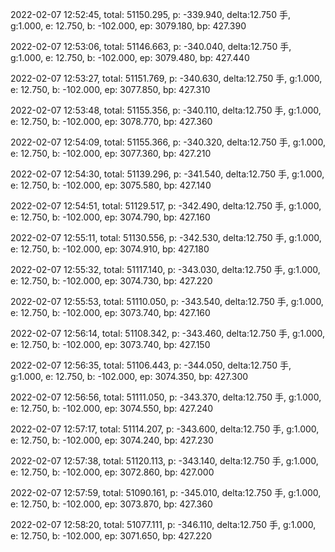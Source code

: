 2022-02-07 12:52:45, total: 51150.295, p: -339.940, delta:12.750 手, g:1.000, e: 12.750, b: -102.000, ep: 3079.180, bp: 427.390

2022-02-07 12:53:06, total: 51146.663, p: -340.040, delta:12.750 手, g:1.000, e: 12.750, b: -102.000, ep: 3079.480, bp: 427.440

2022-02-07 12:53:27, total: 51151.769, p: -340.630, delta:12.750 手, g:1.000, e: 12.750, b: -102.000, ep: 3077.850, bp: 427.310

2022-02-07 12:53:48, total: 51155.356, p: -340.110, delta:12.750 手, g:1.000, e: 12.750, b: -102.000, ep: 3078.770, bp: 427.360

2022-02-07 12:54:09, total: 51155.366, p: -340.320, delta:12.750 手, g:1.000, e: 12.750, b: -102.000, ep: 3077.360, bp: 427.210

2022-02-07 12:54:30, total: 51139.296, p: -341.540, delta:12.750 手, g:1.000, e: 12.750, b: -102.000, ep: 3075.580, bp: 427.140

2022-02-07 12:54:51, total: 51129.517, p: -342.490, delta:12.750 手, g:1.000, e: 12.750, b: -102.000, ep: 3074.790, bp: 427.160

2022-02-07 12:55:11, total: 51130.556, p: -342.530, delta:12.750 手, g:1.000, e: 12.750, b: -102.000, ep: 3074.910, bp: 427.180

2022-02-07 12:55:32, total: 51117.140, p: -343.030, delta:12.750 手, g:1.000, e: 12.750, b: -102.000, ep: 3074.730, bp: 427.220

2022-02-07 12:55:53, total: 51110.050, p: -343.540, delta:12.750 手, g:1.000, e: 12.750, b: -102.000, ep: 3073.740, bp: 427.160

2022-02-07 12:56:14, total: 51108.342, p: -343.460, delta:12.750 手, g:1.000, e: 12.750, b: -102.000, ep: 3073.740, bp: 427.150

2022-02-07 12:56:35, total: 51106.443, p: -344.050, delta:12.750 手, g:1.000, e: 12.750, b: -102.000, ep: 3074.350, bp: 427.300

2022-02-07 12:56:56, total: 51111.050, p: -343.370, delta:12.750 手, g:1.000, e: 12.750, b: -102.000, ep: 3074.550, bp: 427.240

2022-02-07 12:57:17, total: 51114.207, p: -343.600, delta:12.750 手, g:1.000, e: 12.750, b: -102.000, ep: 3074.240, bp: 427.230

2022-02-07 12:57:38, total: 51120.113, p: -343.140, delta:12.750 手, g:1.000, e: 12.750, b: -102.000, ep: 3072.860, bp: 427.000

2022-02-07 12:57:59, total: 51090.161, p: -345.010, delta:12.750 手, g:1.000, e: 12.750, b: -102.000, ep: 3073.870, bp: 427.360

2022-02-07 12:58:20, total: 51077.111, p: -346.110, delta:12.750 手, g:1.000, e: 12.750, b: -102.000, ep: 3071.650, bp: 427.220